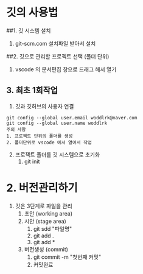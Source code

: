 # 깃의 사용법
##1. 깃 시스템 설치
1. git-scm.com 설치파일 받아서 설치

##2. 깃으로 관리할 프로젝트 선택 (폴더 단위)
1. vscode 의 문서편집 창으로 드래그 해서 열기

## 3. 최초 1회작업
1. 깃과 깃허브의 사용자 연결
```
git config --global user.email woddlrk@naver.com
git config --global user.name woddlrk
주의 사항
1. 프로젝트 단위의 폴더를 생성
2. 폴더단위로 vscode 에서 열어서 작업
```
2. 프로잭트 폴더를 깃 시스템으로 초기화
    1. git init
    
# 2. 버전관리하기
1. 깃은 3단계로 파일을 관리
    1. 초안 (working area)
    2. 시안 (stage area)
        1. git sdd "파일명"
        2. git add .
        3. git add *
    3. 버전생성 (commit)    
        1. git commit -m "첫번째 커밋"
        2. 커밋완료

